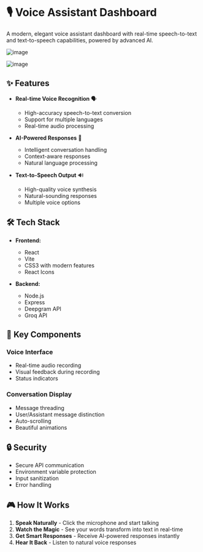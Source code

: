 # 🎙 Voice Assistant Dashboard

A modern, elegant voice assistant dashboard with real-time speech-to-text and text-to-speech capabilities, powered by advanced AI.

![image](https://github.com/user-attachments/assets/9856d66a-f268-4e73-8176-fa094b981b73)

![image](https://github.com/user-attachments/assets/b91826f0-f848-4274-9f82-f779a086b38a)



## ✨ Features

- **Real-time Voice Recognition** 🗣
  - High-accuracy speech-to-text conversion
  - Support for multiple languages
  - Real-time audio processing

- **AI-Powered Responses** 🤖
  - Intelligent conversation handling
  - Context-aware responses
  - Natural language processing

- **Text-to-Speech Output** 🔊
  - High-quality voice synthesis
  - Natural-sounding responses
  - Multiple voice options


## 🛠 Tech Stack

- **Frontend:**
  - React
  - Vite
  - CSS3 with modern features
  - React Icons

- **Backend:**
  - Node.js
  - Express
  - Deepgram API
  - Groq API

## 🎯 Key Components

### Voice Interface
- Real-time audio recording
- Visual feedback during recording
- Status indicators

### Conversation Display
- Message threading
- User/Assistant message distinction
- Auto-scrolling
- Beautiful animations

## 🔒 Security

- Secure API communication
- Environment variable protection
- Input sanitization
- Error handling


## 🎮 How It Works

1. **Speak Naturally** - Click the microphone and start talking
2. **Watch the Magic** - See your words transform into text in real-time
3. **Get Smart Responses** - Receive AI-powered responses instantly
4. **Hear It Back** - Listen to natural voice responses
